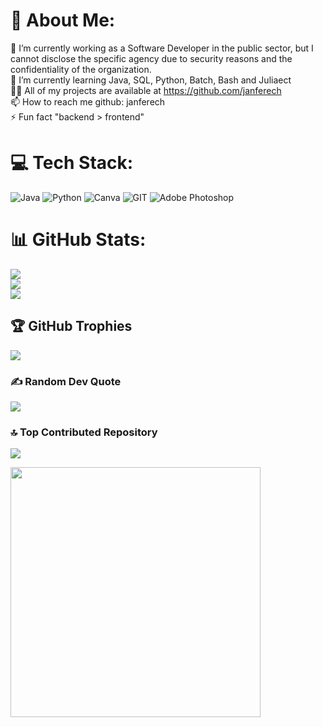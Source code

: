 # 💫 About Me:
🔭 I’m currently working as a Software Developer in the public sector, but I cannot disclose the specific agency due to security reasons and the confidentiality of the organization. <br>🌱 I’m currently learning Java, SQL,  Python, Batch, Bash and Juliaect <br> 👨‍💻 All of my projects are available at https://github.com/janferech<br>📫 How to reach me github: janferech<br>⚡ Fun fact "backend > frontend"

# 💻 Tech Stack:
![Java](https://img.shields.io/badge/java-%23ED8B00.svg?style=flat&logo=java&logoColor=white) ![Python](https://img.shields.io/badge/python-3670A0?style=flat&logo=python&logoColor=ffdd54) ![Canva](https://img.shields.io/badge/Canva-%2300C4CC.svg?style=flat&logo=Canva&logoColor=white) ![GIT](https://img.shields.io/badge/Git-fc6d26?style=flat&logo=git&logoColor=white) ![Adobe Photoshop](https://img.shields.io/badge/adobephotoshop-%2331A8FF.svg?style=flat&logo=adobephotoshop&logoColor=white) 
# 📊 GitHub Stats:
![](https://github-readme-stats.vercel.app/api?username=janferech&theme=tokyonight&hide_border=true&include_all_commits=true&count_private=false)<br/>
![](https://github-readme-streak-stats.herokuapp.com/?user=janferech&theme=tokyonight&hide_border=true)<br/>
![](https://github-readme-stats.vercel.app/api/top-langs/?username=janferech&theme=tokyonight&hide_border=true&include_all_commits=true&count_private=false&layout=compact)

## 🏆 GitHub Trophies
![](https://github-profile-trophy.vercel.app/?username=janferech&theme=tokyonight&no-frame=true&no-bg=true&margin-w=4)

### ✍️ Random Dev Quote
![](https://quotes-github-readme.vercel.app/api?type=horizontal&theme=tokyonight)

### 🔝 Top Contributed Repository
![](https://github-contributor-stats.vercel.app/api?username=janferech&limit=5&theme=tokyonight&combine_all_yearly_contributions=true)

<img src='https://i.imgur.com/9FhaE5v.jpeg' style="height: 400px;"/>
